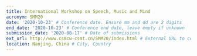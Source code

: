 ```yaml
---
title: International Workshop on Speech, Music and Mind
acronym: SMM20
date: '2020-10-23' # Conference date. Ensure mm and dd are 2 digits
end_date: '2020-10-23' # Conference end date, leave empty if unknown
submission_date: '2020-08-17' # Date of submissions
ext_url: http://www.csmcw-csmt.cn/SMM20/index.html # External URL to conference website
location: Nanjing, China # City, Country
---
```

